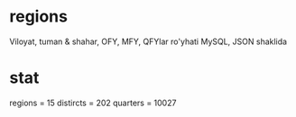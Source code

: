 # regions
Viloyat, tuman &amp; shahar, OFY, MFY, QFYlar ro'yhati MySQL, JSON shaklida

# stat
regions = 15
distircts = 202
quarters = 10027
